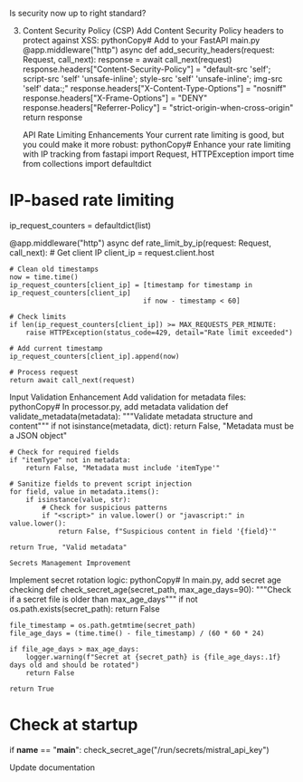 
Is security now up to right standard?

3. Content Security Policy (CSP)
Add Content Security Policy headers to protect against XSS:
pythonCopy#
 Add to your FastAPI main.py
@app.middleware("http")
async def add_security_headers(request: Request, call_next):
    response = await call_next(request)
    response.headers["Content-Security-Policy"] = "default-src 'self'; script-src 'self' 'unsafe-inline'; style-src 'self' 'unsafe-inline'; img-src 'self' data:;"
    response.headers["X-Content-Type-Options"] = "nosniff"
    response.headers["X-Frame-Options"] = "DENY"
    response.headers["Referrer-Policy"] = "strict-origin-when-cross-origin"
    return response

    API Rate Limiting Enhancements
Your current rate limiting is good, but you could make it more robust:
pythonCopy# Enhance your rate limiting with IP tracking
from fastapi import Request, HTTPException
import time
from collections import defaultdict

# IP-based rate limiting
ip_request_counters = defaultdict(list)

@app.middleware("http")
async def rate_limit_by_ip(request: Request, call_next):
    # Get client IP
    client_ip = request.client.host
    
    # Clean old timestamps
    now = time.time()
    ip_request_counters[client_ip] = [timestamp for timestamp in ip_request_counters[client_ip] 
                                     if now - timestamp < 60]
    
    # Check limits
    if len(ip_request_counters[client_ip]) >= MAX_REQUESTS_PER_MINUTE:
        raise HTTPException(status_code=429, detail="Rate limit exceeded")
    
    # Add current timestamp
    ip_request_counters[client_ip].append(now)
    
    # Process request
    return await call_next(request)




Input Validation Enhancement
Add validation for metadata files:
pythonCopy# In processor.py, add metadata validation
def validate_metadata(metadata):
    """Validate metadata structure and content"""
    if not isinstance(metadata, dict):
        return False, "Metadata must be a JSON object"
    
    # Check for required fields
    if "itemType" not in metadata:
        return False, "Metadata must include 'itemType'"
    
    # Sanitize fields to prevent script injection
    for field, value in metadata.items():
        if isinstance(value, str):
            # Check for suspicious patterns
            if "<script>" in value.lower() or "javascript:" in value.lower():
                return False, f"Suspicious content in field '{field}'"
    
    return True, "Valid metadata"

    Secrets Management Improvement
Implement secret rotation logic:
pythonCopy# In main.py, add secret age checking
def check_secret_age(secret_path, max_age_days=90):
    """Check if a secret file is older than max_age_days"""
    if not os.path.exists(secret_path):
        return False
    
    file_timestamp = os.path.getmtime(secret_path)
    file_age_days = (time.time() - file_timestamp) / (60 * 60 * 24)
    
    if file_age_days > max_age_days:
        logger.warning(f"Secret at {secret_path} is {file_age_days:.1f} days old and should be rotated")
        return False
        
    return True

# Check at startup
if __name__ == "__main__":
    check_secret_age("/run/secrets/mistral_api_key")



Update documentation


